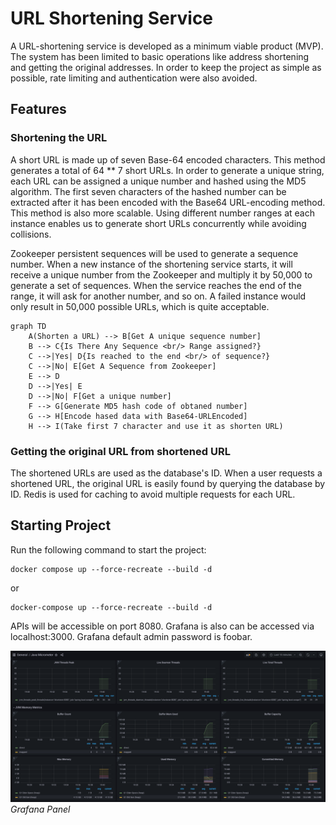 # URL Shortening Service
A URL-shortening service is developed as a minimum viable product (MVP).
The system has been limited to basic operations like address shortening and getting the original addresses.
In order to keep the project as simple as possible, rate limiting and authentication were also avoided.

## Features
### Shortening the URL
A short URL is made up of seven Base-64 encoded characters.
This method generates a total of 64 ** 7 short URLs.
In order to generate a unique string, each URL can be assigned a unique number and hashed using the MD5 algorithm.
The first seven characters of the hashed number can be extracted
after it has been encoded with the Base64 URL-encoding method.
This method is also more scalable.
Using different number ranges at each instance enables us to generate short URLs concurrently while avoiding collisions.

Zookeeper persistent sequences will be used to generate a sequence number.
When a new instance of the shortening service starts,
it will receive a unique number from the Zookeeper and multiply it by 50,000 to generate a set of sequences.
When the service reaches the end of the range, it will ask for another number, and so on.
A failed instance would only result in 50,000 possible URLs, which is quite acceptable.

```mermaid
graph TD
    A(Shorten a URL) --> B[Get A unique sequence number]
    B --> C{Is There Any Sequence <br/> Range assigned?}
    C -->|Yes| D{Is reached to the end <br/> of sequence?}
    C -->|No| E[Get A Sequence from Zookeeper]
    E --> D
    D -->|Yes| E
    D -->|No| F[Get a unique number]
    F --> G[Generate MD5 hash code of obtaned number]
    G --> H[Encode hased data with Base64-URLEncoded]
    H --> I(Take first 7 character and use it as shorten URL)
```

### Getting the original URL from shortened URL
The shortened URLs are used as the database's ID.
When a user requests a shortened URL, the original URL is easily found by querying the database by ID.
Redis is used for caching to avoid multiple requests for each URL.

## Starting Project
Run the following command to start the project:

```
docker compose up --force-recreate --build -d
```
or 
```
docker-compose up --force-recreate --build -d
```

APIs will be accessible on port 8080.
Grafana is also can be accessed via localhost:3000.
Grafana default admin password is foobar.

![](docs/grafana_panel.png)
*Grafana Panel*